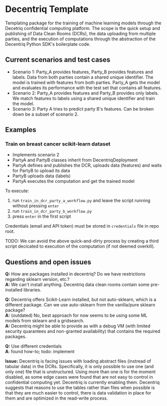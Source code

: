 # Decentriq Template

Templating package for the training of machine learning models through the Decetriq confidential computing platform.
The scope is the quick setup and publishing of Data Clean Rooms (DCRs), the data uploading from multiple parties, and the execution of computations through the abstraction of the Decentriq Python SDK's boilerplate code.


## Current scenarios and test cases

- Scenario 1: Party_A provides features, Party_B provides features and labels. Data from both parties contain a shared unique identifier. The model is trained with features from both parties. Party_A gets the model and evaluates its performance with the test set that contains all features.
- Scenario 2: Party_A provides features and Party_B provides only labels. We match features to labels using a shared unique identifier and train the model.
- Scenario 3: Party A tries to predict party B's features. Can be broken down be a subset of scenario 2.

## Examples
### Train on breast cancer scikit-learn dataset
- Implements scenario 2
- PartyA and PartyB classes inherit from DecentriqDeployment
- PartyA defines and publishes the DCR, uploads data (features) and waits for PartyB to upload its data
- PartyB uploads data (labels)
- PartyA executes the computation and get the trained model

To execute:
1. run `train_in_dcr_party_a_workflow.py` and leave the script running without pressing `enter`
1. run `train_in_dcr_party_b_workflow.py`
1. press `enter` in the first script

Credentials (email and API token) must be stored in `credentials` file in repo root.

TODO: We can avoid the above quick-and-dirty process by creating a third script decicated to execution of the computation (if not deemed overkill).


## Questions and open issues
**Q:** How are packages installed in decentriq? Do we have restrictions regarding sklearn version, etc.? \
**A:** We can't install anything. Decentriq data clean rooms contain some pre-installed libraries.

**Q:** Decentriq offers Scikit-Learn installed, but not auto-sklearn, which is a different package. Can we use auto-sklearn from the vanilla/pure sklearn package? \
**A:** (outdated) No, best approach for now seems to be using some ML models from sklearn and a gridsearch.\
**A:** Decentriq might be able to provide as with a debug VM (with limited security quarantees and non-granted availability) that contains the required packages.

**Q:** Use different credentials\
**A**: found how-to; todo: implement

**Issue:** Decentriq is facing issues with loading abstract files (instread of tabular data) in the DCRs. Specifically, it is only possible to use one (and only one) file that is unstructured. Using more than one is for the moment disabled, as some edge cases were found that are not easy to control in confidential computing yet. Decentriq is currently enabling them. Decentriq suggests that reasons to use the tables rather than files when possible is that they are much easier to control, there is data validation in place for them and are optimized in the read-write process.
